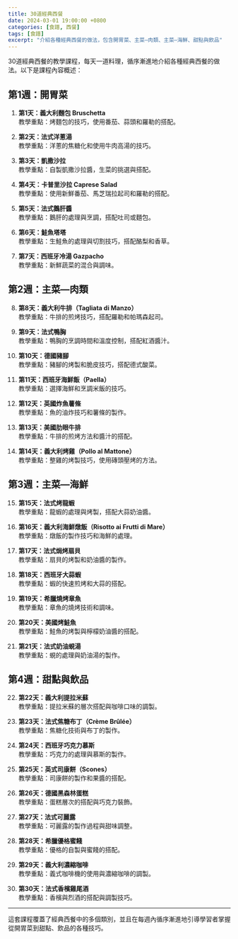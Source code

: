 ```yaml
---
title: 30道經典西餐
date: 2024-03-01 19:00:00 +0800
categories: [食譜, 西餐]
tags: [食譜] 
excerpt: "介紹各種經典西餐的做法，包含開胃菜、主菜—肉類、主菜—海鮮、甜點與飲品"
---
```


30道經典西餐的教學課程，每天一道料理，循序漸進地介紹各種經典西餐的做法。以下是課程內容概述：

## 第1週：開胃菜
1. **第1天：義大利麵包 Bruschetta**  
   教學重點：烤麵包的技巧，使用番茄、蒜頭和羅勒的搭配。

2. **第2天：法式洋蔥湯**  
   教學重點：洋蔥的焦糖化和使用牛肉高湯的技巧。

3. **第3天：凱撒沙拉**  
   教學重點：自製凱撒沙拉醬，生菜的挑選與搭配。

4. **第4天：卡普里沙拉 Caprese Salad**  
   教學重點：使用新鮮番茄、馬芝瑞拉起司和羅勒的搭配。

5. **第5天：法式鵝肝醬**  
   教學重點：鵝肝的處理與烹調，搭配吐司或麵包。

6. **第6天：鮭魚塔塔**  
   教學重點：生鮭魚的處理與切割技巧，搭配酪梨和香草。

7. **第7天：西班牙冷湯 Gazpacho**  
   教學重點：新鮮蔬菜的混合與調味。

## 第2週：主菜—肉類
8. **第8天：義大利牛排（Tagliata di Manzo）**  
   教學重點：牛排的煎烤技巧，搭配羅勒和帕瑪森起司。

9. **第9天：法式鴨胸**  
   教學重點：鴨胸的烹調時間和溫度控制，搭配紅酒醬汁。

10. **第10天：德國豬腳**  
    教學重點：豬腳的烤製和脆皮技巧，搭配德式酸菜。

11. **第11天：西班牙海鮮飯（Paella）**  
    教學重點：選擇海鮮和烹調米飯的技巧。

12. **第12天：英國炸魚薯條**  
    教學重點：魚的油炸技巧和薯條的製作。

13. **第13天：美國肋眼牛排**  
    教學重點：牛排的煎烤方法和醬汁的搭配。

14. **第14天：義大利烤雞（Pollo al Mattone）**  
    教學重點：整雞的烤製技巧，使用磚頭壓烤的方法。

## 第3週：主菜—海鮮
15. **第15天：法式烤龍蝦**  
    教學重點：龍蝦的處理與烤製，搭配大蒜奶油醬。

16. **第16天：義大利海鮮燉飯（Risotto ai Frutti di Mare）**  
    教學重點：燉飯的製作技巧和海鮮的處理。

17. **第17天：法式焗烤扇貝**  
    教學重點：扇貝的烤製和奶油醬的製作。

18. **第18天：西班牙大蒜蝦**  
    教學重點：蝦的快速煎烤和大蒜的搭配。

19. **第19天：希臘燒烤章魚**  
    教學重點：章魚的燒烤技術和調味。

20. **第20天：美國烤鮭魚**  
    教學重點：鮭魚的烤製與檸檬奶油醬的搭配。

21. **第21天：法式奶油蜆湯**  
    教學重點：蜆的處理與奶油湯的製作。

## 第4週：甜點與飲品
22. **第22天：義大利提拉米蘇**  
    教學重點：提拉米蘇的層次搭配與咖啡口味的調製。

23. **第23天：法式焦糖布丁（Crème Brûlée）**  
    教學重點：焦糖化技術與布丁的製作。

24. **第24天：西班牙巧克力慕斯**  
    教學重點：巧克力的處理與慕斯的製作。

25. **第25天：英式司康餅（Scones）**  
    教學重點：司康餅的製作和果醬的搭配。

26. **第26天：德國黑森林蛋糕**  
    教學重點：蛋糕層次的搭配與巧克力裝飾。

27. **第27天：法式可麗露**  
    教學重點：可麗露的製作過程與甜味調整。

28. **第28天：希臘優格蜜餞**  
    教學重點：優格的自製與蜜餞的搭配。

29. **第29天：義大利濃縮咖啡**  
    教學重點：義式咖啡機的使用與濃縮咖啡的調製。

30. **第30天：法式香檳雞尾酒**  
    教學重點：香檳與烈酒的搭配與調製技巧。

---

這套課程覆蓋了經典西餐中的多個類別，並且在每週內循序漸進地引導學習者掌握從開胃菜到甜點、飲品的各種技巧。
